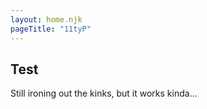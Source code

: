 ```yaml
---
layout: home.njk
pageTitle: "11tyP"
---
```


## Test

Still ironing out the kinks, but it works kinda...
